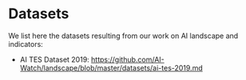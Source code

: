 # Datasets 

We list here the datasets resulting from our work on AI landscape and indicators:
* AI TES Dataset 2019: https://github.com/AI-Watch/landscape/blob/master/datasets/ai-tes-2019.md
